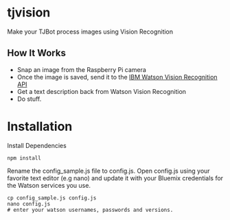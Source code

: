 # tjvision
Make your TJBot process images using Vision Recognition

## How It Works
- Snap an image from the Raspberry Pi camera
- Once the image is saved, send it to the [IBM Watson Vision Recognition API](https://www.ibm.com/watson/developercloud/visual-recognition.html)
- Get a text description back from Watson Vision Recognition
- Do stuff.

# Installation

Install Dependencies

    npm install

Rename the config_sample.js file to config.js. Open config.js using your favorite text editor (e.g nano) and update it with your Bluemix credentials for the Watson services you use.

    cp config_sample.js config.js
    nano config.js
    # enter your watson usernames, passwords and versions.
